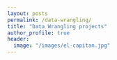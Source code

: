 ```yaml
---
layout: posts
permalink: /data-wrangling/
title: "Data Wrangling projects"
author_profile: true
header:
  image: "/images/el-capitan.jpg"
---
```



